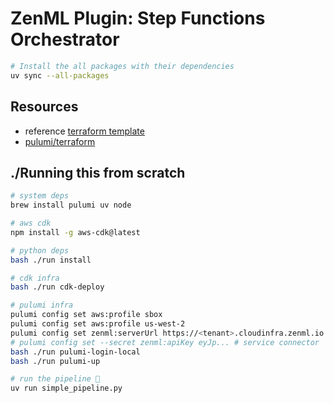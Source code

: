 # ZenML Plugin: Step Functions Orchestrator

```bash
# Install the all packages with their dependencies
uv sync --all-packages
```

## Resources

- reference [terraform template](https://github.com/zenml-io/terraform-aws-zenml-stack/blob/main/main.tf)
- [pulumi/terraform](https://www.pulumi.com/blog/any-terraform-provider/)

## ./Running this from scratch

```bash
# system deps
brew install pulumi uv node

# aws cdk
npm install -g aws-cdk@latest

# python deps
bash ./run install

# cdk infra
bash ./run cdk-deploy

# pulumi infra
pulumi config set aws:profile sbox
pulumi config set aws:profile us-west-2
pulumi config set zenml:serverUrl https://<tenant>.cloudinfra.zenml.io
# pulumi config set --secret zenml:apiKey eyJp... # service connector
bash ./run pulumi-login-local
bash ./run pulumi-up

# run the pipeline 🎉
uv run simple_pipeline.py
```